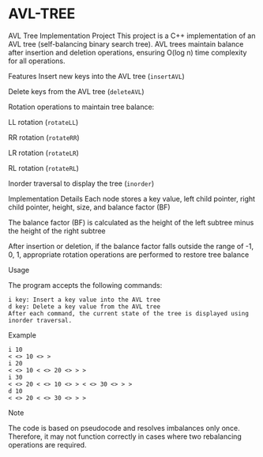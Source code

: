 # AVL-TREE

AVL Tree Implementation Project
This project is a C++ implementation of an AVL tree (self-balancing binary search tree). AVL trees maintain balance after insertion and deletion operations, ensuring O(log n) time complexity for all operations.

Features
Insert new keys into the AVL tree (`insertAVL`)

Delete keys from the AVL tree (`deleteAVL`)

Rotation operations to maintain tree balance:

LL rotation (`rotateLL`)

RR rotation (`rotateRR`)

LR rotation (`rotateLR`)

RL rotation (`rotateRL`)

Inorder traversal to display the tree (`inorder`)

Implementation Details
Each node stores a key value, left child pointer, right child pointer, height, size, and balance factor (BF)

The balance factor (BF) is calculated as the height of the left subtree minus the height of the right subtree

After insertion or deletion, if the balance factor falls outside the range of -1, 0, 1, appropriate rotation operations are performed to restore tree balance

Usage

The program accepts the following commands:

```
i key: Insert a key value into the AVL tree
d key: Delete a key value from the AVL tree
After each command, the current state of the tree is displayed using inorder traversal.
```

Example

```
i 10
< <> 10 <> >
i 20
< <> 10 < <> 20 <> > >
i 30
< <> 20 < <> 10 <> > < <> 30 <> > >
d 10
< <> 20 < <> 30 <> > >
```

Note

The code is based on pseudocode and resolves imbalances only once. Therefore, it may not function correctly in cases where two rebalancing operations are required.
